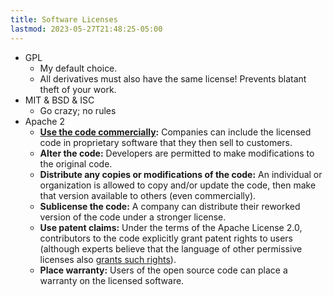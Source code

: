 ```yaml
---
title: Software Licenses
lastmod: 2023-05-27T21:48:25-05:00
---
```

* GPL
	- My default choice.
	- All derivatives must also have the same license! Prevents blatant theft of your work.
* MIT & BSD & ISC
	- Go crazy; no rules
* Apache 2
	-   [**Use the code commercially**](https://fossa.com/blog/which-open-source-license-is-the-best-for-commercialization/)**:** Companies can include the licensed code in proprietary software that they then sell to customers.
	-   **Alter the code:** Developers are permitted to make modifications to the original code.
	-   **Distribute any copies or modifications of the code:** An individual or organization is allowed to copy and/or update the code, then make that version available to others (even commercially).
	-   **Sublicense the code:** A company can distribute their reworked version of the code under a stronger license.
	-   **Use patent claims:** Under the terms of the Apache License 2.0, contributors to the code explicitly grant patent rights to users (although experts believe that the language of other permissive licenses also [grants such rights](https://opensource.com/article/18/2/how-make-sense-apache-2-patent-license?ref=fossa.com)).
	-   **Place warranty:** Users of the open source code can place a warranty on the licensed software.